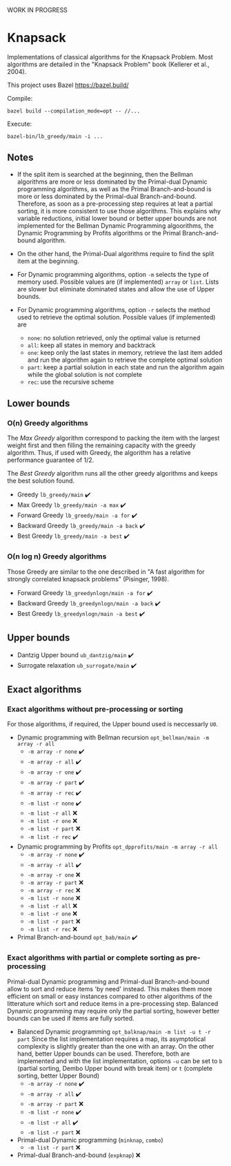 WORK IN PROGRESS

# Knapsack

Implementations of classical algorithms for the Knapsack Problem. Most algorithms are detailed in the "Knapsack Problem" book (Kellerer et al., 2004).

This project uses Bazel https://bazel.build/

Compile:
```
bazel build --compilation_mode=opt -- //...
```

Execute:
```
bazel-bin/lb_greedy/main -i ...
```

## Notes

* If the split item is searched at the beginning, then the Bellman algorithms are more or less dominated by the Primal-dual Dynamic programming algorithms, as well as the Primal Branch-and-bound is more or less dominated by the Primal-dual Branch-and-bound. Therefore, as soon as a pre-processing step requires at leat a partial sorting, it is more consistent to use those algorithms. This explains why variable reductions, initial lower bound or better upper bounds are not implemented for the Bellman Dynamic Programming algoorithms, the Dynamic Programming by Profits algorithms or the Primal Branch-and-bound algorithm.

* On the other hand, the Primal-Dual algorithms require to find the split item at the beginning.

* For Dynamic programming algorithms, option `-m` selects the type of memory used. Possible values are (if implemented) `array` or `list`. Lists are slower but eliminate dominated states and allow the use of Upper bounds.

* For Dynamic programming algorithms, option `-r` selects the method used to retrieve the optimal solution. Possible values (if implemented) are
  - `none`: no solution retrieved, only the optimal value is returned
  - `all`: keep all states in memory and backtrack
  - `one`: keep only the last states in memory, retrieve the last item added and run the algorithm again to retrieve the complete optimal solution
  - `part`: keep a partial solution in each state and run the algorithm again while the global solution is not complete
  - `rec`: use the recursive scheme

## Lower bounds

### O(n) Greedy algorithms

The *Max Greedy* algorithm correspond to packing the item with the largest weight first and then filling the remaining capacity with the greedy algorithm. Thus, if used with Greedy, the algorithm has a relative performance guarantee of 1/2.

The *Best Greedy* algorithm runs all the other greedy algorithms and keeps the best solution found.

- Greedy `lb_greedy/main` :heavy_check_mark:
- Max Greedy `lb_greedy/main -a max` :heavy_check_mark:
- Forward Greedy `lb_greedy/main -a for` :heavy_check_mark:
- Backward Greedy `lb_greedy/main -a back` :heavy_check_mark:
- Best Greedy `lb_greedy/main -a best` :heavy_check_mark:

### O(n log n) Greedy algorithms

Those Greedy are similar to the one described in "A fast algorithm for strongly correlated knapsack problems" (Pisinger, 1998).

- Forward Greedy `lb_greedynlogn/main -a for` :heavy_check_mark:
- Backward Greedy `lb_greedynlogn/main -a back` :heavy_check_mark:
- Best Greedy `lb_greedynlogn/main -a best` :heavy_check_mark:

## Upper bounds

- Dantzig Upper bound `ub_dantzig/main` :heavy_check_mark:
- Surrogate relaxation `ub_surrogate/main` :heavy_check_mark:

## Exact algorithms

### Exact algorithms without pre-processing or sorting

For those algorithms, if required, the Upper bound used is neccessarly `U0`.

- Dynamic programming with Bellman recursion `opt_bellman/main -m array -r all`
  - `-m array -r none` :heavy_check_mark:
  - `-m array -r all` :heavy_check_mark:
  - `-m array -r one` :heavy_check_mark:
  - `-m array -r part` :heavy_check_mark:
  - `-m array -r rec` :heavy_check_mark:
  - `-m list -r none` :heavy_check_mark:
  - `-m list -r all` :x:
  - `-m list -r one` :x:
  - `-m list -r part` :x:
  - `-m list -r rec` :heavy_check_mark:
- Dynamic programming by Profits `opt_dpprofits/main -m array -r all`
  - `-m array -r none` :heavy_check_mark:
  - `-m array -r all` :heavy_check_mark:
  - `-m array -r one` :x:
  - `-m array -r part` :x:
  - `-m array -r rec` :x:
  - `-m list -r none` :x:
  - `-m list -r all` :x:
  - `-m list -r one` :x:
  - `-m list -r part` :x:
  - `-m list -r rec` :x:
- Primal Branch-and-bound `opt_bab/main` :heavy_check_mark:

### Exact algorithms with partial or complete sorting as pre-processing

Primal-dual Dynamic programming and Primal-dual Branch-and-bound allow to sort and reduce items 'by need' instead. This makes them more efficient on small or easy instances compared to other algorithms of the litterature which sort and reduce items in a pre-processing step. Balanced Dynamic programming may require only the partial sorting, however better bounds can be used if items are fully sorted.

- Balanced Dynamic programming `opt_balknap/main -m list -u t -r part` Since the list implementation requires a map, its asymptotical complexity is slightly greater than the one with an array. On the other hand, better Upper bounds can be used. Therefore, both are implemented and with the list implementation, options `-u` can be set to `b` (partial sorting, Dembo Upper bound with break item) or `t` (complete sorting, better Upper Bound)
  - `-m array -r none` :heavy_check_mark:
  - `-m array -r all` :heavy_check_mark:
  - `-m array -r part` :x:
  - `-m list -r none` :heavy_check_mark:
  - `-m list -r all` :heavy_check_mark:
  - `-m list -r part` :x:
- Primal-dual Dynamic programming (`minknap`, `combo`)
  - `-m list -r part` :x:
- Primal-dual Branch-and-bound (`expknap`) :x:

